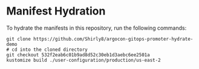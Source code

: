 # Manifest Hydration

To hydrate the manifests in this repository, run the following commands:

```shell
git clone https://github.com/Shirly8/argocon-gitops-promoter-hydrate-demo
# cd into the cloned directory
git checkout 532f2eab6c01b9ad8d52c30eb1d3aebc6ee2501a
kustomize build ./user-configuration/production/us-east-2
```
